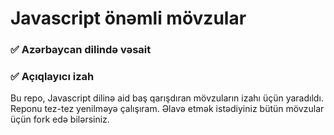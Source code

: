 # Javascript önəmli mövzular

### ✅ Azərbaycan dilində vəsait
### ✅ Açıqlayıcı izah

Bu repo, Javascript dilinə aid baş qarışdıran mövzuların izahı üçün yaradıldı. 
Reponu tez-tez yenilməyə çalışıram. Əlavə etmək istədiyiniz bütün mövzular üçün fork edə bilərsiniz. 
